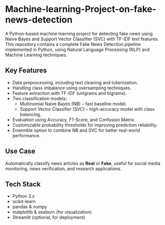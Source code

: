 # Machine-learning-Project-on-fake-news-detection
A Python-based machine learning project for detecting fake news using Naive Bayes and Support Vector Classifier (SVC) with TF-IDF text features.  This repository contains a complete Fake News Detection pipeline implemented in Python, using Natural Language Processing (NLP) and Machine Learning techniques.

## Key Features
- Data preprocessing, including text cleaning and tokenization.
- Handling class imbalance using oversampling techniques.
- Feature extraction with TF-IDF (unigrams and bigrams).
- Two classification models:
  - Multinomial Naive Bayes (NB) – fast baseline model.
  - Support Vector Classifier (SVC) – high-accuracy model with class balancing.
- Evaluation using Accuracy, F1-Score, and Confusion Matrix.
- Customizable probability thresholds for improving prediction reliability.
- Ensemble option to combine NB and SVC for better real-world performance.

## Use Case
Automatically classify news articles as **Real** or **Fake**, useful for social media monitoring, news verification, and research applications.

## Tech Stack
- Python 3.x
- scikit-learn
- pandas & numpy
- matplotlib & seaborn (for visualization)
- Streamlit (optional, for deployment)
